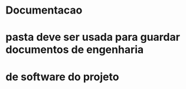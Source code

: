 # Documentacao
#  pasta deve ser usada para guardar documentos de engenharia
# de software do projeto
